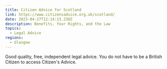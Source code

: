 ```yaml
---
title: Citizen Advice for Scotland
link: https://www.citizensadvice.org.uk/scotland/
date: 2023-04-27T12:14:13.238Z
description: Benefits, Your Rights, and the Law
topics:
  - Legal Advice
regions:
  - Glasgow
---
```

Good quality, free, independent legal advice. You do not have to be a British Citizen to access Citizen's Advice.